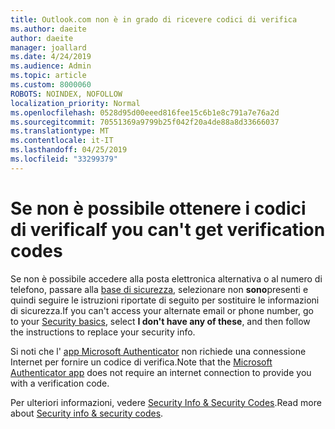 ```yaml
---
title: Outlook.com non è in grado di ricevere codici di verifica
ms.author: daeite
author: daeite
manager: joallard
ms.date: 4/24/2019
ms.audience: Admin
ms.topic: article
ms.custom: 8000060
ROBOTS: NOINDEX, NOFOLLOW
localization_priority: Normal
ms.openlocfilehash: 0528d95d00eeed816fee15c6b1e8c791a7e76a2d
ms.sourcegitcommit: 70551369a9799b25f042f20a4de88a8d33666037
ms.translationtype: MT
ms.contentlocale: it-IT
ms.lasthandoff: 04/25/2019
ms.locfileid: "33299379"
---
```

# <a name="if-you-cant-get-verification-codes"></a><span data-ttu-id="62d5b-102">Se non è possibile ottenere i codici di verifica</span><span class="sxs-lookup"><span data-stu-id="62d5b-102">If you can't get verification codes</span></span>

<span data-ttu-id="62d5b-103">Se non è possibile accedere alla posta elettronica alternativa o al numero di telefono, passare alla [base di sicurezza](https://account.microsoft.com/security), selezionare non **sono**presenti e quindi seguire le istruzioni riportate di seguito per sostituire le informazioni di sicurezza.</span><span class="sxs-lookup"><span data-stu-id="62d5b-103">If you can't access your alternate email or phone number, go to your [Security basics](https://account.microsoft.com/security), select **I don't have any of these**, and then follow the instructions to replace your security info.</span></span>

<span data-ttu-id="62d5b-104">Si noti che l' [app Microsoft Authenticator](https://go.microsoft.com/fwlink/?linkid=2016117) non richiede una connessione Internet per fornire un codice di verifica.</span><span class="sxs-lookup"><span data-stu-id="62d5b-104">Note that the [Microsoft Authenticator app](https://go.microsoft.com/fwlink/?linkid=2016117) does not require an internet connection to provide you with a verification code.</span></span>

<span data-ttu-id="62d5b-105">Per ulteriori informazioni, vedere [Security Info & Security Codes](https://support.microsoft.com/help/12428/).</span><span class="sxs-lookup"><span data-stu-id="62d5b-105">Read more about [Security info & security codes](https://support.microsoft.com/help/12428/).</span></span>
